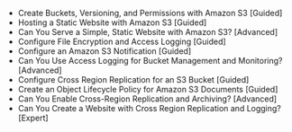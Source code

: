 - Create Buckets, Versioning, and Permissions with Amazon S3 [Guided]
- Hosting a Static Website with Amazon S3 [Guided]
- Can You Serve a Simple, Static Website with Amazon S3? [Advanced]
- Configure File Encryption and Access Logging [Guided]
- Configure an Amazon S3 Notification [Guided]
- Can You Use Access Logging for Bucket Management and Monitoring? [Advanced]
- Configure Cross Region Replication for an S3 Bucket [Guided]
- Create an Object Lifecycle Policy for Amazon S3 Documents [Guided]
- Can You Enable Cross-Region Replication and Archiving? [Advanced]
- Can You Create a Website with Cross Region Replication and Logging? [Expert]
